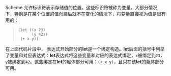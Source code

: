 Scheme 允许标识符表示存储值的位置。这些标识符被称为变量。大部分情况下，特别是在某个位置的值创建后就不在变化的情况下，将变量直接视为值是很有用的：

> ```
> (let ((x 23)
>       (y 42))
>  (+ x y))
> ```

在上面代码片段中， 表达式开始部分的**let**是一个绑定构造。**let**后面的括号中列举了变量和对应表达式：**let**表达式将这些变量和对应的表达式绑定，`x`被绑定到`23`，`y`被绑定到`42`。这些绑定在**let**的躯体部分可用：`(+ x y)`，且只在该**let**的躯体部分可用。